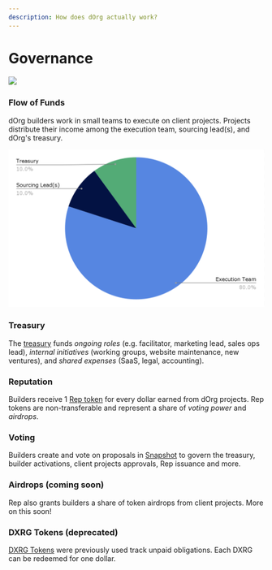 ```yaml
---
description: How does dOrg actually work?
---
```


# Governance

![](https://media2.giphy.com/media/4TkuXuIzlJ4qspTAgD/giphy.gif?cid=ecf05e472zbh4aqsvqp5aw4h07tzknirwkzpkebw4m6fs6r1&rid=giphy.gif&ct=g)

### Flow of Funds

dOrg builders work in small teams to execute on client projects. Projects distribute their income among the execution team, sourcing lead\(s\), and dOrg's treasury.

![](.gitbook/assets/unit-economics.png)

### Treasury

The [treasury](https://gnosis-safe.io/app/#/safes/0xdb22d2d37db92EA7fa6993C9f6Ead55FBb1eF4EA) funds _ongoing roles_ \(e.g. facilitator, marketing lead, sales ops lead\), _internal initiatives_ \(working groups, website maintenance, new ventures\), and _shared expenses_ \(SaaS, legal, accounting\).

### Reputation

Builders receive 1 [Rep token](https://etherscan.io/token/0x62300cec5240e5b273781ad67ce735107f3dacd4#balances) for every dollar earned from dOrg projects. Rep tokens are non-transferable and represent a share of _voting power_ and _airdrops_. 

### Voting

Builders create and vote on proposals in [Snapshot](https://snapshot.org/#/dorg.eth) to govern the treasury, builder activations, client projects approvals, Rep issuance and more.

### Airdrops \(coming soon\)

Rep also grants builders a share of token airdrops from client projects. More on this soon!

### DXRG Tokens \(deprecated\)

[DXRG Tokens](https://blockscout.com/poa/xdai/tokens/0x76D37cbB1fD75912bfB0cE885c506C77955F5C05/token-transfers) were previously used track unpaid obligations. Each DXRG can be redeemed for one dollar.

